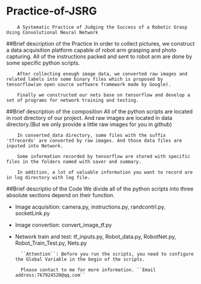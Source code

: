 # Practice-of-JSRG
		A Systematic Practice of Judging the Success of a Robotic Grasp Using Convolutional Neural Network

##Brief description of the Practice
		In order to collect pictures, we construct a data acquisition platform capable of robot arm grasping and photo capturing.
		All of the instructions packed and sent to robot arm are done by some specific python scripts.

		After collecting enough image data, we converted raw images and related labels into some binary files which is proposed by tensorflow(an open source software framework made by Google).

		Finally we constructed our nets base on tensorflow and develop a set of programs for network training and testing.

##Brief description of the composition
		All of the python scripts are located in root directory of our project. And raw images are located in data directory.(But we only provide a little raw images for you in github)

		In converted_data directory, some files with the suffix 'tfrecords' are converted by raw images. And those data files are inputed into Network.

		Some information recorded by tensorflow are stored with specific files in the folders named with saver and summary.

		In addition, a lot of valuable information you want to record are in log directory with log file.

##Brief descriptio of the Code
		We divide all of the python scripts into three absolute sections depend on their function.

* Image acquisition: camera.py, instructions.py, randcontrl.py, socketLink.py

* Image convertion: convert_image_tf.py

* Network train and test: tf_inputs.py, Robot_data.py, RobotNet.py, Robot_Train_Test.py, Nets.py

		``Attention``: Before you run the scripts, you need to configure the Global Variable in the begin of the scripts. 

		Please contact to me for more information. ``Email address:767924520@qq.com``
